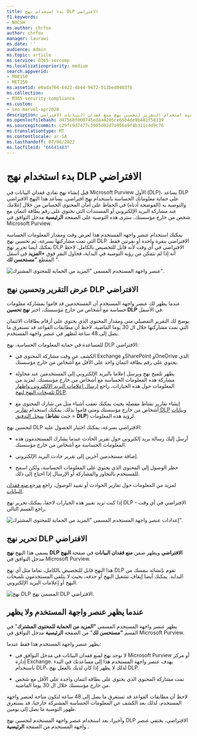 ```yaml
---
title: بدء استخدام نهج DLP الافتراضي
f1.keywords:
- NOCSH
ms.author: chrfox
author: chrfox
manager: laurawi
ms.date: ''
audience: Admin
ms.topic: article
ms.service: O365-seccomp
ms.localizationpriority: medium
search.appverid:
- MOE150
- MET150
ms.assetid: e0ada764-6422-4b44-9472-513bed04837b
ms.collection:
- M365-security-compliance
ms.custom:
- seo-marvel-apr2020
description: تعرف على كيفية استخدام التقرير لتحسين نهج منع فقدان البيانات الافتراضي (DLP) لمؤسستك.
ms.openlocfilehash: d47568f009745edaa8205ce65b4de9b481f58139
ms.sourcegitcommit: c29fc9d7477c3985d02d7a956a9f4b311c4d9c76
ms.translationtype: MT
ms.contentlocale: ar-SA
ms.lasthandoff: 07/06/2022
ms.locfileid: "66641483"
---
```

# <a name="get-started-with-the-default-dlp-policy"></a>بدء استخدام نهج DLP الافتراضي

قبل إنشاء نهج تفادي فقدان البيانات في Microsoft Purview الأول (DLP)، يساعد DLP على حماية معلوماتك الحساسة باستخدام نهج افتراضي. يساعد هذا النهج الافتراضي والتوصية به (الموضحة أدناه) في الحفاظ على أمان المحتوى الحساس من خلال إعلامك عند مشاركة البريد الإلكتروني أو المستندات التي تحتوي على رقم بطاقة ائتمان مع شخص من خارج مؤسستك. سترى هذه التوصية على الصفحة **الرئيسية** مدخل التوافق في Microsoft Purview. 
  
يمكنك استخدام عنصر واجهة المستخدم هذا لعرض وقت ومقدار المعلومات الحساسة التي تمت مشاركتها بسرعة، ثم تحسين نهج DLP الافتراضي بنقرة واحدة أو نقرتين فقط. يمكنك أيضا تحرير نهج DLP الافتراضي في أي وقت لأنه قابل للتخصيص بالكامل. لاحظ أنه إذا لم تتمكن من رؤية التوصية في البداية، فحاول النقر فوق **+المزيد** في أسفل المقطع **"مستحسن لك** ". 
  
![عنصر واجهة المستخدم المسمى "المزيد من الحماية للمحتوى المشترك".](../media/2bae6dbc-cc92-4f35-b54c-c36e60226b5b.png)
  
## <a name="view-the-report-and-refine-the-default-dlp-policy"></a>عرض التقرير وتحسين نهج DLP الافتراضي

عندما يظهر لك عنصر واجهة المستخدم أن المستخدمين قد قاموا بمشاركة معلومات حساسة مع أشخاص من خارج مؤسستك، اختر **نهج تحسين DLP** في الأسفل. 
  
يوضح لك التقرير التفصيلي متى ومقدار المحتوى الذي يحتوي على أرقام بطاقات الائتمان التي تمت مشاركتها خلال ال 30 يوما الماضية. لاحظ أن مطابقات القواعد قد تستغرق ما يصل إلى 48 ساعة لتظهر في عنصر واجهة المستخدم.
  
للمساعدة في حماية المعلومات الحساسة، نهج DLP الافتراضي:
  
- الكشف عن وقت مشاركة المحتوى في Exchange وSharePoint وOneDrive الذي يحتوي على رقم بطاقة ائتمان واحد على الأقل مع أشخاص من خارج مؤسستك.
    
- يظهر تلميح نهج ويرسل إعلاما بالبريد الإلكتروني إلى المستخدمين عند محاولة مشاركة هذه المعلومات الحساسة مع أشخاص من خارج مؤسستك. لمزيد من المعلومات حول هذه الخيارات، راجع [إرسال إعلامات البريد الإلكتروني وإظهار تلميحات النهج لنهج DLP](use-notifications-and-policy-tips.md).
    
- إنشاء تقارير نشاط مفصلة بحيث يمكنك تعقب أشياء مثل من شارك المحتوى مع أشخاص من خارج مؤسستك ومتى قاموا بذلك. يمكنك استخدام [تقارير DLP](view-the-dlp-reports.md) [وبيانات سجل التدقيق](search-the-audit-log-in-security-and-compliance.md) (حيث **نشاط** = **DLP**) لرؤية هذه المعلومات.
    
لتحسين نهج DLP الافتراضي بسرعة، يمكنك اختيار الحصول عليه:
  
- أرسل إليك رسالة بريد إلكتروني حول تقرير الحادث عندما يشارك المستخدمون هذه المعلومات الحساسة مع أشخاص من خارج مؤسستك.
    
- إضافة مستخدمين آخرين إلى تقرير حادث البريد الإلكتروني.
    
- حظر الوصول إلى المحتوى الذي يحتوي على المعلومات الحساسة، ولكن اسمح للمستخدم بالتجاوز والمشاركة أو الإرسال إذا احتاج إلى ذلك.
    
لمزيد من المعلومات حول تقارير الحوادث أو تقييد الوصول، راجع [مرجع منع فقدان البيانات](data-loss-prevention-policies.md).
  
إذا كنت تريد تغيير هذه الخيارات لاحقا، يمكنك تحرير نهج DLP الافتراضي في أي وقت - راجع القسم التالي.
  
![إعدادات عنصر واجهة المستخدم المسمى "المزيد من الحماية للمحتوى المشترك".](../media/dad30a84-2715-4c0a-a5c5-44d85492363e.png)
  
## <a name="edit-the-default-dlp-policy"></a>تحرير نهج DLP الافتراضي

يسمى هذا النهج **نهج DLP الافتراضي** ويظهر ضمن **منع فقدان البيانات** في صفحة **النهج** مدخل التوافق في Microsoft Purview. 
  
هذا النهج قابل للتخصيص بالكامل، تماما مثل أي نهج DLP تقوم بإنشائه بنفسك من البداية. يمكنك أيضا إيقاف تشغيل النهج أو حذفه، بحيث لا يتلقى المستخدمون تلميحات النهج أو إعلامات البريد الإلكتروني.
  
![نهج DLP المسمى نهج DLP الافتراضي.](../media/260731e8-4d57-4c98-abec-07b052ec48d5.png)
  
## <a name="when-the-widget-does-and-does-not-appear"></a>عندما يظهر عنصر واجهة المستخدم ولا يظهر

يظهر عنصر واجهة المستخدم المسمى **"المزيد من الحماية للمحتوى المشترك**" في القسم **"مستحسن لك**" من الصفحة **الرئيسية** مدخل التوافق في Microsoft Purview. 
  
يظهر عنصر واجهة المستخدم هذا فقط عندما:
  
- لا توجد نهج لمنع فقدان البيانات في مدخل التوافق في Microsoft Purview أو مركز إدارة Exchange. يهدف عنصر واجهة المستخدم هذا إلى مساعدتك في البدء باستخدام DLP، لذلك لا يظهر إذا كان لديك بالفعل نهج DLP.
    
- تمت مشاركة المحتوى الذي يحتوي على بطاقة ائتمان واحدة على الأقل مع شخص من خارج مؤسستك خلال ال 30 يوما الماضية.
    
لاحظ أن مطابقات القواعد قد تستغرق ما يصل إلى 48 ساعة لتكون متاحة لعنصر واجهة المستخدم، لذلك بعد الكشف عن المعلومات الحساسة المشتركة خارجيا، قد يستغرق ظهور التوصية ما يصل إلى يومين.
  
وأخيرا، بعد استخدام عنصر واجهة المستخدم لتحسين نهج DLP الافتراضي، يختفي عنصر واجهة المستخدم من الصفحة **الرئيسية** . 
  


